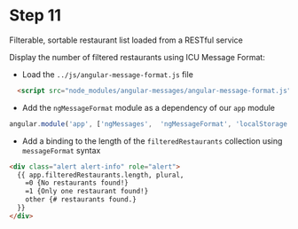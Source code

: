 # Step 11

Filterable, sortable restaurant list loaded from a RESTful service

Display the number of filtered restaurants using ICU Message Format:

* Load the `../js/angular-message-format.js` file

```html
  <script src="node_modules/angular-messages/angular-message-format.js"></script>
```

* Add the `ngMessageFormat` module as a dependency of our `app` module

```js
angular.module('app', ['ngMessages',  'ngMessageFormat', 'localStorage'])
```

* Add a binding to the length of the `filteredRestaurants` collection using `messageFormat` syntax

```html
<div class="alert alert-info" role="alert">
  {{ app.filteredRestaurants.length, plural,
    =0 {No restaurants found!}
    =1 {Only one restaurant found!}
    other {# restaurants found.}
  }}
</div>
```